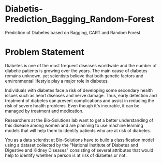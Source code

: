 # Diabetis-Prediction_Bagging_Random-Forest
Prediction of Diabetes based on Bagging, CART and Random Forest 
# Problem Statement
Diabetes is one of the most frequent diseases worldwide and the number of diabetic patients is growing over the years. The main cause of diabetes remains unknown, yet scientists believe that both genetic factors and environmental lifestyle play a major role in diabetes. 

Individuals with diabetes face a risk of developing some secondary health issues such as heart diseases and nerve damage. Thus, early detection and treatment of diabetes can prevent complications and assist in reducing the risk of severe health problems. 
Even though it's incurable, it can be managed by treatment and medication.

Researchers at the Bio-Solutions lab want to get a better understanding of this disease among women and are planning to use machine learning models that will help them to identify patients who are at risk of diabetes. 

You as a data scientist at Bio-Solutions have to build a classification model using a dataset collected by the "National Institute of Diabetes and Digestive and Kidney Diseases" consisting of several attributes that would help to identify whether a person is at risk of diabetes or not.
